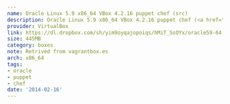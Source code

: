 ```yaml
---
name: Oracle Linux 5.9 x86_64 VBox 4.2.16 puppet chef (src)
description: Oracle Linux 5.9 x86_64 VBox 4.2.16 puppet chef (<a href="https://www.dropbox.com/sh/yim9oyqajopoiqs/UP3csYTGlI/README.txt">src</a>)
provider: VirtualBox
link: https://dl.dropbox.com/sh/yim9oyqajopoiqs/hMiT_SsOYx/oracle59-64.box
size: 445MB
category: boxes
note: Retrived from vagrantbox.es
arch: x86_64
tags:
- oracle
- puppet
- chef
date: '2014-02-16'
---
```

